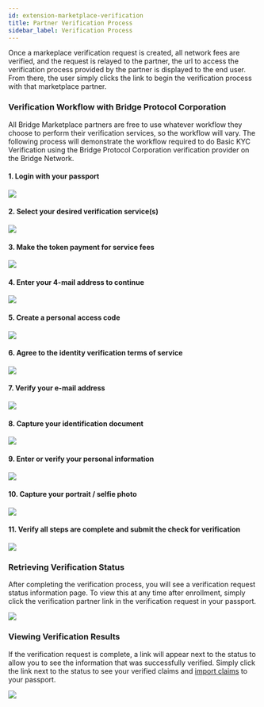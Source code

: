```yaml
---
id: extension-marketplace-verification
title: Partner Verification Process
sidebar_label: Verification Process
---
```


Once a markeplace verification request is created, all network fees are verified, and the request is relayed to the partner, the url to access the verification process provided by the partner is displayed to the end user.  From there, the user simply clicks the link to begin the verification process with that marketplace partner.

### Verification Workflow with Bridge Protocol Corporation
All Bridge Marketplace partners are free to use whatever workflow they choose to perform their verification services, so
the workflow will vary. The following process will demonstrate the workflow required to do Basic KYC Verification using
the Bridge Protocol Corporation verification provider on the Bridge Network.

#### 1. Login with your passport

<img class='centered' src='/doc/img/extension/verification/verification_site_login.jpg'></img>

#### 2. Select your desired verification service(s)

<img class='centered' src='/doc/img/extension/verification/verification_site_serviceselect.jpg'></img>

#### 3. Make the token payment for service fees

<img class='centered' src='/doc/img/extension/verification/verification_site_paymentrequest.jpg'></img>

#### 4. Enter your 4-mail address to continue

<img class='centered' src='/doc/img/extension/verification/verification_site_start.jpg'></img>

#### 5. Create a personal access code

<img class='centered' src='/doc/img/extension/verification/verification_site_accesscode.jpg'></img>

#### 6. Agree to the identity verification terms of service

<img class='centered' src='/doc/img/extension/verification/verification_site_tos.jpg'></img>

#### 7. Verify your e-mail address

<img class='centered' src='/doc/img/extension/verification/verification_site_emailverify.jpg'></img>

#### 8. Capture your identification document

<img class='centered' src='/doc/img/extension/verification/verification_site_idcapture.jpg'></img>

#### 9. Enter or verify your personal information

<img class='centered' src='/doc/img/extension/verification/verification_site_personalinfo.jpg'></img>

#### 10. Capture your portrait / selfie photo

<img class='centered' src='/doc/img/extension/verification/verification_site_camcapture.jpg'></img>

#### 11. Verify all steps are complete and submit the check for verification

<img class='centered' src='/doc/img/extension/verification/verification_site_allcomplete.jpg'></img>

### Retrieving Verification Status
After completing the verification process, you will see a verification request status information page. To view this at any
time after enrollment, simply click the verification partner link in the verification request in your passport.

<img class='centered' src='/doc/img/extension/verification/verification_site_complete.jpg'></img>

### Viewing Verification Results
If the verification request is complete, a link will appear next to the status to allow you to see the information that was
successfully verified. Simply click the link next to the status to see your verified claims and <a href='extension-using#importing-claims'>import claims</a> to your passport.

<img class='centered' src='/doc/img/extension/verification/verification_site_verifiedclaims.jpg'></img>
